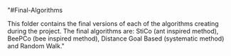 "#Final-Algorithms

This folder contains the final versions of each of the algorithms creating during the project.
The final algorithms are: StiCo (ant inspired method), BeePCo (bee inspired method), Distance Goal Based (systematic method)
and Random Walk."
